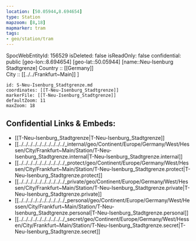 ```yaml
---
location: [50.05944,8.694654] 
type: Station 
mapzoom: [8,18] 
mapmarker: tram 
tags:
- geo/station/tram
---
```

SpocWebEntityId: 156529
isDeleted: false
isReadOnly: false
confidential: public
[geo-lon::8.694654] 
[geo-lat::50.05944] 
[name::Neu-Isenburg Stadtgrenze] 
Country :: [[Germany]]  
City :: [[../../Frankfurt~Main]] ] 


```leaflet
id: S-Neu-Isenburg_Stadtgrenze.md
coordinates: [[T-Neu-Isenburg_Stadtgrenze]] 
markerFile: [[T-Neu-Isenburg_Stadtgrenze]] 
defaultZoom: 11 
maxZoom: 18
```


## Confidential Links & Embeds: 
- [[T-Neu-Isenburg_Stadtgrenze|T-Neu-Isenburg_Stadtgrenze]] 
- [[../../../../../../../../../../_internal/geo/Continent/Europe/Germany/West/Hessen/City/Frankfurt~Main/Station/T-Neu-Isenburg_Stadtgrenze.internal|T-Neu-Isenburg_Stadtgrenze.internal]] 
- [[../../../../../../../../../../_protect/geo/Continent/Europe/Germany/West/Hessen/City/Frankfurt~Main/Station/T-Neu-Isenburg_Stadtgrenze.protect|T-Neu-Isenburg_Stadtgrenze.protect]] 
- [[../../../../../../../../../../_private/geo/Continent/Europe/Germany/West/Hessen/City/Frankfurt~Main/Station/T-Neu-Isenburg_Stadtgrenze.private|T-Neu-Isenburg_Stadtgrenze.private]] 
- [[../../../../../../../../../../_personal/geo/Continent/Europe/Germany/West/Hessen/City/Frankfurt~Main/Station/T-Neu-Isenburg_Stadtgrenze.personal|T-Neu-Isenburg_Stadtgrenze.personal]] 
- [[../../../../../../../../../../_secret/geo/Continent/Europe/Germany/West/Hessen/City/Frankfurt~Main/Station/T-Neu-Isenburg_Stadtgrenze.secret|T-Neu-Isenburg_Stadtgrenze.secret]] 
